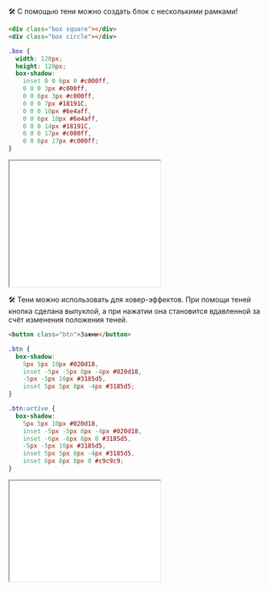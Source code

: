 🛠 С помощью тени можно создать блок с несколькими рамками!

```html
<div class="box square"></div>
<div class="box circle"></div>
```

```css
.box {
  width: 120px;
  height: 120px;
  box-shadow:
    inset 0 0 6px 0 #c000ff,
    0 0 0 3px #c000ff,
    0 0 6px 3px #c000ff,
    0 0 0 7px #18191C,
    0 0 0 10px #6e4aff,
    0 0 6px 10px #6e4aff,
    0 0 0 14px #18191C,
    0 0 0 17px #c000ff,
    0 0 6px 17px #c000ff;
}
```

<iframe title="Неоновые рамки" src="../demos/neon/" height="250"></iframe>

🛠 Тени можно использовать для ховер-эффектов. При помощи теней кнопка сделана выпуклой, а при нажатии она становится вдавленной за счёт изменения положения теней.

```html
<button class="btn">Зажми</button>
```

```css
.btn {
  box-shadow:
    5px 5px 10px #020d18,
    inset -5px -5px 8px -4px #020d18,
    -5px -5px 10px #3185d5,
    inset 5px 5px 8px -4px #3185d5;
}

.btn:active {
  box-shadow:
    5px 5px 10px #020d18,
    inset -5px -5px 8px -4px #020d18,
    inset -6px -6px 8px 0 #3185d5,
    -5px -5px 10px #3185d5,
    inset 5px 5px 8px -4px #3185d5,
    inset 6px 6px 8px 0 #c9c9c9;
}
```

<iframe title="Скевоморфизм" src="../demos/skeuomorph/" height="200"></iframe>
